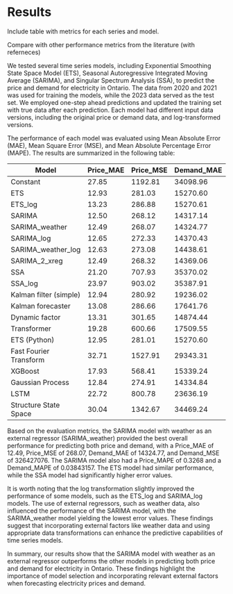 # Results

Include table with metrics for each series and model.

Compare with other performance metrics from the literature (with referneces)


We tested several time series models, including Exponential Smoothing State Space Model (ETS), Seasonal Autoregressive Integrated
Moving Average (SARIMA), and Singular Spectrum Analysis (SSA), to predict the price and demand for electricity in Ontario. The 
data from 2020 and 2021 was used for training the models, while the 2023 data served as the test set. We employed one-step ahead 
predictions and updated the training set with true data after each prediction. Each model had different input data versions, 
including the original price or demand data, and log-transformed versions.

The performance of each model was evaluated using Mean Absolute Error (MAE), Mean Square Error (MSE), and Mean Absolute Percentage Error (MAPE). The results are summarized in the following table:

| Model                  | Price_MAE | Price_MSE | Demand_MAE | Demand_MSE    | Price_MAPE | Demand_MAPE   |
|------------------------|-----------|-----------|------------|---------------|------------|---------------|
| Constant               |     27.85 |   1192.81 |   34098.96 | 1623311682.00 |       0.56 |    0.08913415 |
| ETS                    |     12.93 |    281.03 |   15270.60 |  414561058.00 |     0.3399 |    0.04089591 |
| ETS_log                |     13.23 |    286.88 |   15270.61 |  414561272.00 |     0.3144 |    0.04089592 |
| SARIMA                 |     12.50 |    268.12 |   14317.14 |  326372945.00 |     0.3274 |    0.03829565 |
| SARIMA_weather         |     12.49 |    268.07 |   14324.77 |  326427076.00 |     0.3268 |    0.03843157 |
| SARIMA_log             |     12.65 |    272.33 |   14370.43 |  328902644.00 |     0.3002 |    0.03841707 |
| SARIMA_weather_log     |     12.63 |    273.08 |   14438.61 |  330403616.00 |     0.2999 |    0.03859608 |
| SARIMA_2_xreg          |     12.49 |    268.32 |   14369.06 |  327475674.00 |     0.3268 |    0.03843157 |
| SSA                    |     21.20 |    707.93 |   35370.02 | 1839698615.00 |       0.64 |    0.06180689 |
| SSA_log                |     23.97 |    903.02 |   35387.91 | 1838608713.00 |       0.46 |    0.09078513 |
| Kalman filter (simple) |     12.94 |    280.92 |   19236.02 | 1108128912.54 |       0.34 | 0.05357406444 |
| Kalman forecaster      |     13.08 |    286.66 |   17641.76 |  512782421.67 |       0.34 | 0.04739837037 |
| Dynamic factor         |     13.31 |    301.65 |   14874.44 |  388028400.16 |       0.38 | 0.04001733041 |
| Transformer            |     19.28 |    600.66 |   17509.55 |  489325704.16 |       0.57 | 0.04769337162 |
| ETS (Python)           |     12.95 |    281.01 |   15270.60 |  414561050.30 |       0.33 | 0.04100255746 |
| Fast Fourier Transform |     32.71 |   1527.91 |   29343.31 | 1240550013.47 |       0.91 | 0.09738732874 |
| XGBoost                |     17.93 |    568.41 |   15339.24 |  419687148.36 |       0.47 | 0.04041825596 |
| Gaussian Process       |     12.84 |    274.91 |   14334.84 |  329325202.30 |       0.34 | 0.03825991559 |
| LSTM                   |     22.72 |    800.78 |   23636.19 |  845069403.35 |       0.67 |  0.0633824304 |
| Structure State Space  |     30.04 |   1342.67 |   34469.24 | 1741656924.36 |       0.85 | 0.09769348272 |

Based on the evaluation metrics, the SARIMA model with weather as an external regressor (SARIMA_weather) provided the best 
overall performance for predicting both price and demand, with a Price_MAE of 12.49, Price_MSE of 268.07, Demand_MAE of 14324.77,
and Demand_MSE of 326427076. The SARIMA model also had a Price_MAPE of 0.3268 and a Demand_MAPE of 0.03843157. The ETS model had 
similar performance, while the SSA model had significantly higher error values.

It is worth noting that the log transformation slightly improved the performance of some models, such as the ETS_log and 
SARIMA_log models. The use of external regressors, such as weather data, also influenced the performance of the SARIMA model, 
with the SARIMA_weather model yielding the lowest error values. These findings suggest that incorporating external factors like 
weather data and using appropriate data transformations can enhance the predictive capabilities of time series models.

In summary, our results show that the SARIMA model with weather as an external regressor outperforms the other models in 
predicting both price and demand for electricity in Ontario. These findings highlight the importance of model selection and 
incorporating relevant external factors when forecasting electricity prices and demand.
